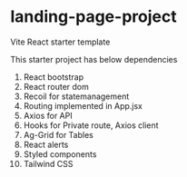 # landing-page-project
Vite React starter template

This starter project has below dependencies

1. React bootstrap
2. React router dom
3. Recoil for statemanagement
4. Routing implemented in App.jsx
5. Axios for API
6. Hooks for Private route, Axios client
7. Ag-Grid for Tables
8. React alerts
9. Styled components
10. Tailwind CSS
